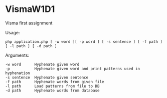 # VismaW1D1
Visma first assignment 


Usage:
    
    php application.php [ -w word ][ -p word ] [ -s sentence ] [ -f path ] [ -l path ] [ -d path ]
    
Arguments:

    -w word      Hyphenate given word
    -p           Hyphenate given word and print patterns used in hyphenation
    -s sentence  Hyphenate given sentence
    -f path      Hyphenate words from given file
    -l path      Load patterns from file to DB
    -d path      Hyphenate words from database
